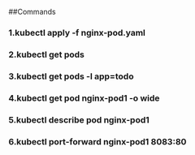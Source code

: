 ##Commands

### 1.kubectl apply -f nginx-pod.yaml
### 2.kubectl get pods
### 3.kubectl get pods -l app=todo
### 4.kubectl get pod nginx-pod1 -o wide
### 5.kubectl describe pod nginx-pod1
### 6.kubectl port-forward nginx-pod1 8083:80

